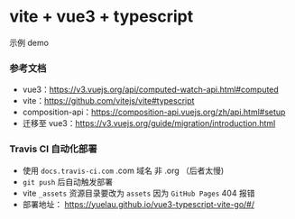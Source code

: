# vite + vue3 + typescript
示例 demo

### 参考文档
* vue3：https://v3.vuejs.org/api/computed-watch-api.html#computed
* vite：https://github.com/vitejs/vite#typescript
* composition-api：https://composition-api.vuejs.org/zh/api.html#setup
* 迁移至 vue3：https://v3.vuejs.org/guide/migration/introduction.html


### Travis CI 自动化部署
* 使用 `docs.travis-ci.com` .com 域名 非 .org （后者太慢)
* `git push` 后自动触发部署
* vite `_assets` 资源目录要改为 `assets` 因为 `GitHub Pages` 404 报错
* 部署地址： https://yuelau.github.io/vue3-typescript-vite-go/#/
